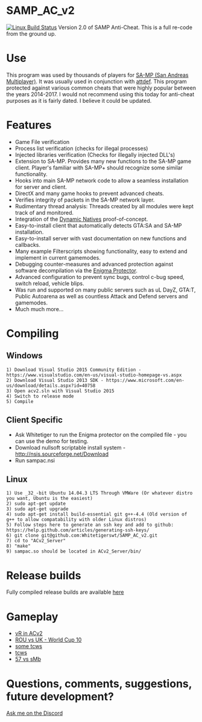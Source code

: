 SAMP_AC_v2
==========
[![Linux Build Status](https://travis-ci.com/Whitetigerswt/SAMP_AC_v2.svg?token=ENM294yxGXvxxZbK9fRC&branch=master)](https://travis-ci.com/Whitetigerswt/SAMP_AC_v2)
Version 2.0 of SAMP Anti-Cheat. This is a full re-code from the ground up.

Use
========== 
This program was used by thousands of players for [SA-MP (San Andreas Multiplayer)](http://www.sa-mp.com). It was usually used in conjunction with [attdef](https://github.com/Whitetigerswt/attdef). This program protected against various common cheats that were highly popular between the years 2014-2017. I would not recommend using this today for anti-cheat purposes as it is fairly dated. I believe it could be updated.

Features
==========
- Game File verification
- Process list verification (checks for illegal processes)
- Injected libraries verification (Checks for illegally injected DLL's)
- Extension to SA-MP. Provides many new functions to the SA-MP game client. Player's familiar with SA-MP+ should recognize some similar functionality.
- Hooks into main SA-MP network code to allow a seamless installation for server and client.
- DirectX and many game hooks to prevent advanced cheats.
- Verifies integrity of packets in the SA-MP network layer.
- Rudimentary thread analysis: Threads created by all modules were kept track of and monitored.
- Integration of the [Dynamic Natives](https://github.com/Whitetigerswt/Dynamic_Natives) proof-of-concept.
- Easy-to-install client that automatically detects GTA:SA and SA-MP installation.
- Easy-to-install server with vast documentation on new functions and callbacks.
- Many example Filterscripts showing functionality, easy to extend and implement in current gamemodes.
- Debugging counter-measures and advanced protection against software decompilation via the [Enigma Protector](https://www.enigmaprotector.com/en/about.html).
- Advanced configuration to prevent sync bugs, control c-bug speed, switch reload, vehicle blips.
- Was run and supported on many public servers such as uL DayZ, GTA:T, Public Autoarena as well as countless Attack and Defend servers and gamemodes.
- Much much more...

Compiling
==========

Windows
----------
```
1) Download Visual Studio 2015 Community Edition - https://www.visualstudio.com/en-us/visual-studio-homepage-vs.aspx
2) Download Visual Studio 2013 SDK - https://www.microsoft.com/en-us/download/details.aspx?id=40758
3) Open acv2.sln with Visual Studio 2015
4) Switch to release mode
5) Compile
```

Client Specific
----------
* Ask Whitetiger to run the Enigma protector on the compiled file - you can use the demo for testing.
* Download nullsoft scriptable install system - http://nsis.sourceforge.net/Download
* Run sampac.nsi

Linux
----------
```
1) Use _32_-bit Ubuntu 14.04.3 LTS Through VMWare (Or whatever distro you want, Ubuntu is the easiest)
2) sudo apt-get update
3) sudo apt-get upgrade 
4) sudo apt-get install build-essential git g++-4.4 (Old version of g++ to allow compatability with older Linux distros)
5) Follow steps here to generate an ssh key and add to github: https://help.github.com/articles/generating-ssh-keys/
6) git clone git@github.com:Whitetigerswt/SAMP_AC_v2.git
7) cd to "ACv2_Server"
8) "make"
9) sampac.so should be located in ACv2_Server/bin/
```

Release builds
==========
Fully compiled release builds are available [here](https://whitetigerswt.github.io/SAMP_AC_v2/)

Gameplay
==========
- [vR in ACv2](https://www.youtube.com/watch?v=s4iZh54WLR4)
- [ROU vs UK - World Cup 10](https://www.youtube.com/watch?v=f9ZTRq6rtTU)
- [some tcws](https://www.youtube.com/watch?v=Bso6Fe4ymPs)
- [tcws](https://www.youtube.com/watch?v=H4mXAnNt2FQ)
- [57 vs sMb](https://www.youtube.com/watch?v=nndvDC-y2i0)


Questions, comments, suggestions, future development?
===========
[Ask me on the Discord](https://discord.gg/3NS5dMB)
